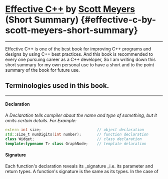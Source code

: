 # [Effective C++](https://www.amazon.com/Effective-Specific-Improve-Programs-Designs/dp/0321334876) by [Scott Meyers](https://en.wikipedia.org/wiki/Scott_Meyers) \(Short Summary\) {#effective-c-by-scott-meyers-short-summary}

---

Effective C++ is one of the best book for improving C++ programs and designs by using C++ best practices. And this book is recommended to every one pursuing career as a C++ developer, So I am writing down this short summary for my own personal use to have a short and to the point summary of the book for future use.

## Terminologies used in this book.

---

#### Declaration

A _Declaration tells compiler about the name and type of something, but it omits certain details. For Example:_

```cpp
extern int size;                         // object declaration
std::size_t numDigits(int number);       // function declaration
class Widget;                            // class declaration
template<typename T> class GraphNode;    // template delaration
```

#### Signature

Each function's declaration reveals its _signature _i.e. its parameter and return types. A function's signature is the same as its types. In the case of 

```cpp

```

 

 

